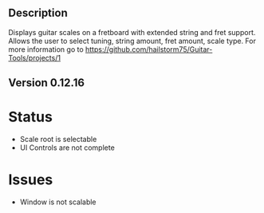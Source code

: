 ## Description
Displays guitar scales on a fretboard with extended string and fret support.
Allows the user to select tuning, string amount, fret amount, scale type.
For more information go to https://github.com/hailstorm75/Guitar-Tools/projects/1

## Version 0.12.16
# Status
 - Scale root is selectable
 - UI Controls are not complete

# Issues
 - Window is not scalable
